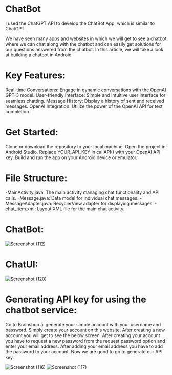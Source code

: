 # ChatBot
I used the ChatGPT API to develop the ChatBot App, which is similar to ChatGPT.

We have seen many apps and websites in which we will get to see a chatbot where we can chat along with the chatbot and can easily get solutions for our questions answered from the chatbot.
In this article, we will take a look at building a chatbot in Android. 

# Key Features:
Real-time Conversations: Engage in dynamic conversations with the OpenAI GPT-3 model.
User-friendly Interface: Simple and intuitive user interface for seamless chatting.
Message History: Display a history of sent and received messages.
OpenAI Integration: Utilize the power of the OpenAI API for text completion.

# Get Started:

Clone or download the repository to your local machine.
Open the project in Android Studio.
Replace YOUR_API_KEY in callAPI() with your OpenAI API key.
Build and run the app on your Android device or emulator.

# File Structure:

-MainActivity.java: The main activity managing chat functionality and API calls.
-Message.java: Data model for individual chat messages.
-MessageAdapter.java: RecyclerView adapter for displaying messages.
-chat_item.xml: Layout XML file for the main chat activity.

# ChatBot:

![Screenshot (112)](https://github.com/awaisiftikhar90/ChatBot/assets/43185991/442756e1-e03f-4e75-96ac-b79ac50080ac)



# ChatUI:

![Screenshot (120)](https://github.com/awaisiftikhar90/ChatBot/assets/43185991/7fb59c2b-7b5f-4191-bbe1-873a39bac520)



# Generating API key for using the chatbot service:
Go to Brainshop.ai generate your simple account with your username and password. Simply create your account on this website. After creating a new account you will get to see the below screen. After creating your account you have to request a new password from the request password option and enter your email address. After adding your email address you have to add the password to your account. Now we are good to go to generate our API key. 

![Screenshot (116)](https://github.com/awaisiftikhar90/ChatBot/assets/43185991/123cebac-6750-4923-9d70-7f45ecaa0a10)
![Screenshot (117)](https://github.com/awaisiftikhar90/ChatBot/assets/43185991/bd8c23d8-6600-4b55-93d8-4b03a519016a)
